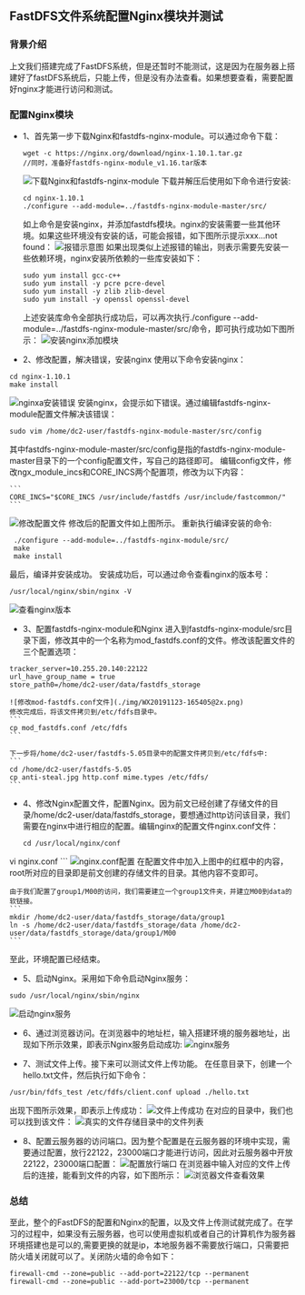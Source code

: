 ## FastDFS文件系统配置Nginx模块并测试

### 背景介绍
上文我们搭建完成了FastDFS系统，但是还暂时不能测试，这是因为在服务器上搭建好了fastDFS系统后，只能上传，但是没有办法查看。如果想要查看，需要配置好nginx才能进行访问和测试。

### 配置Nginx模块
* 1、首先第一步下载Nginx和fastdfs-nginx-module。可以通过命令下载：
    
    ```
    wget -c https://nginx.org/download/nginx-1.10.1.tar.gz
    //同时，准备好fastdfs-nginx-module_v1.16.tar版本
    ```
    ![下载Nginx和fastdfs-nginx-module](./img/WX20191123-105610@2x.png)
    下载并解压后使用如下命令进行安装:
    ```
    cd nginx-1.10.1
    ./configure --add-module=../fastdfs-nginx-module-master/src/
    ```
    如上命令是安装nginx，并添加fastdfs模块。nginx的安装需要一些其他环境。如果这些环境没有安装的话，可能会报错，如下图所示提示xxx...not found：
    ![报错示意图](./img/WX20191123-114330@2x.png)
    如果出现类似上述报错的输出，则表示需要先安装一些依赖环境，nginx安装所依赖的一些库安装如下：
    ```
    sudo yum install gcc-c++
    sudo yum install -y pcre pcre-devel
    sudo yum install -y zlib zlib-devel
    sudo yum install -y openssl openssl-devel
    ```
    上述安装库命令全部执行成功后，可以再次执行./configure --add-module=../fastdfs-nginx-module-master/src/命令，即可执行成功如下图所示：
    ![安装nginx添加模块](./img/WX20191123-111244@2x.png)

* 2、修改配置，解决错误，安装nginx
使用以下命令安装nginx：
```
cd nginx-1.10.1
make install
```
![nginxa安装错误](./img/WX20191123-144737@2x.png)
安装nginx，会提示如下错误。通过编辑fastdfs-nginx-module配置文件解决该错误：
```
sudo vim /home/dc2-user/fastdfs-nginx-module-master/src/config
```
其中fastdfs-nginx-module-master/src/config是指的fastdfs-nginx-module-master目录下的一个config配置文件，写自己的路径即可。
编辑config文件，修改ngx_module_incs和CORE_INCS两个配置项，修改为以下内容：
    
    ```
    CORE_INCS="$CORE_INCS /usr/include/fastdfs /usr/include/fastcommon/"
    ```
![修改配置文件](./img/WX20191123-164526@2x.png)
修改后的配置文件如上图所示。
重新执行编译安装的命令:
```
 ./configure --add-module=../fastdfs-nginx-module/src/
 make
 make install
```
最后，编译并安装成功。
安装成功后，可以通过命令查看nginx的版本号：
```
/usr/local/nginx/sbin/nginx -V
```
![查看nginx版本](./img/WX20191123-164751@2x.png)

* 3、配置fastdfs-nginx-module和Nginx
进入到fastdfs-nginx-module/src目录下面，修改其中的一个名称为mod_fastdfs.conf的文件。修改该配置文件的三个配置选项：
```
tracker_server=10.255.20.140:22122
url_have_group_name = true
store_path0=/home/dc2-user/data/fastdfs_storage
```
    ![修改mod-fastdfs.conf文件](./img/WX20191123-165405@2x.png)
    修改完成后，将该文件拷贝到/etc/fdfs目录中。
    ```
    cp mod_fastdfs.conf /etc/fdfs
    ```
    
    下一步将/home/dc2-user/fastdfs-5.05目录中的配置文件拷贝到/etc/fdfs中:
    ```
    cd /home/dc2-user/fastdfs-5.05
    cp anti-steal.jpg http.conf mime.types /etc/fdfs/
    ```
    
* 4、修改Nginx配置文件，配置Nginx。因为前文已经创建了存储文件的目录/home/dc2-user/data/fastdfs_storage，要想通过http访问该目录，我们需要在nginx中进行相应的配置。编辑nginx的配置文件nginx.conf文件：
    ```
    cd /usr/local/nginx/conf
vi nginx.conf
    ```
    ![nginx.conf配置](./img/WX20191123-172636@2x.png)
    在配置文件中加入上图中的红框中的内容，root所对应的目录即是前文创建的存储文件的目录。其他内容不变即可。
    
    由于我们配置了group1/M00的访问，我们需要建立一个group1文件夹，并建立M00到data的软链接。
    ```
    mkdir /home/dc2-user/data/fastdfs_storage/data/group1
    ln -s /home/dc2-user/data/fastdfs_storage/data /home/dc2-user/data/fastdfs_storage/data/group1/M00
    ```
至此，环境配置已经结束。

* 5、启动Nginx。采用如下命令启动Nginx服务：
```
sudo /usr/local/nginx/sbin/nginx
```
![启动nginx服务](./img/WX20191123-173050@2x.png)

* 6、通过浏览器访问。在浏览器中的地址栏，输入搭建环境的服务器地址，出现如下所示效果，即表示Nginx服务启动成功:
![nginx服务](./img/WX20191125-090258@2x.png)

* 7、测试文件上传。接下来可以测试文件上传功能。
在任意目录下，创建一个hello.txt文件，然后执行如下命令：
```
/usr/bin/fdfs_test /etc/fdfs/client.conf upload ./hello.txt
```
出现下图所示效果，即表示上传成功：
![文件上传成功](./img/WX20191123-181527@2x.png)
在对应的目录中，我们也可以找到该文件：
![真实的文件存储目录中的文件列表](./img/WX20191125-091028@2x.png)

* 8、配置云服务器的访问端口。因为整个配置是在云服务器的环境中实现，需要通过配置，放行22122，23000端口才能进行访问，因此对云服务器中开放22122，23000端口配置：
![配置放行端口](./img/WX20191127-101558@2x.png)
在浏览器中输入对应的文件上传后的连接，能看到文件的内容，如下图所示：
![浏览器文件查看效果](./img/WX20191126-232605@2x.png)

### 总结
至此，整个的FastDFS的配置和Nginx的配置，以及文件上传测试就完成了。在学习的过程中，如果没有云服务器，也可以使用虚拟机或者自己的计算机作为服务器环境搭建也是可以的,需要更换的就是ip，本地服务器不需要放行端口，只需要把防火墙关闭就可以了。关闭防火墙的命令如下：
```
firewall-cmd --zone=public --add-port=22122/tcp --permanent
firewall-cmd --zone=public --add-port=23000/tcp --permanent
```


